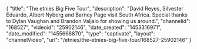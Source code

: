 {
    "title": "The etnies Big Five Tour",
    "description": "David Reyes, Silvester Eduardo, Albert Nyberg and Barney Page visit South Africa. Special thanks to Dylan Vaughan and Brandon Valjalo for showing us around.",
    "channelid": "168527",
    "videoid": "25902146",
    "date_created": "1453316971",
    "date_modified": "1455668870",
    "type": "captivate",
    "layout": "channelVideo",
    "url": "\/etnies\/the-etnies-big-five-tour\/168527-25902146"
}